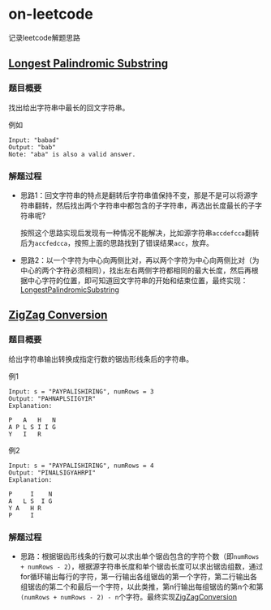 # on-leetcode

记录leetcode解题思路

## [Longest Palindromic Substring](https://leetcode.com/problems/longest-palindromic-substring)

### 题目概要

找出给出字符串中最长的回文字符串。

例如

```console
Input: "babad"
Output: "bab"
Note: "aba" is also a valid answer.
```

### 解题过程

* 思路1：回文字符串的特点是翻转后字符串值保持不变，那是不是可以将源字符串翻转，然后找出两个字符串中都包含的子字符串，再选出长度最长的子字符串呢?

    按照这个思路实现后发现有一种情况不能解决，比如源字符串`accdefcca`翻转后为`accfedcca`，按照上面的思路找到了错误结果`acc`，放弃。

* 思路2：以一个字符为中心向两侧比对，再以两个字符为中心向两侧比对（为中心的两个字符必须相同），找出左右两侧字符都相同的最大长度，然后再根据中心字符的位置，即可知道回文字符串的开始和结束位置，最终实现：[LongestPalindromicSubstring](./src/main/java/com/study/leetcode/LongestPalindromicSubstring.java)


## [ZigZag Conversion](https://leetcode.com/problems/zigzag-conversion)

### 题目概要

给出字符串输出转换成指定行数的锯齿形线条后的字符串。

例1

```console
Input: s = "PAYPALISHIRING", numRows = 3
Output: "PAHNAPLSIIGYIR"
Explanation: 

P   A   H   N
A P L S I I G
Y   I   R
```

例2

```console
Input: s = "PAYPALISHIRING", numRows = 4
Output: "PINALSIGYAHRPI"
Explanation:

P     I    N
A   L S  I G
Y A   H R
P     I
```

### 解题过程

* 思路：根据锯齿形线条的行数可以求出单个锯齿包含的字符个数（即`numRows + numRows - 2`），根据源字符串长度和单个锯齿长度可以求出锯齿组数，通过for循环输出每行的字符，第一行输出各组锯齿的第一个字符，第二行输出各组锯齿的第二个和最后一个字符，以此类推，第n行输出每组锯齿的第n个和第`(numRows + numRows - 2) - n`个字符。最终实现[ZigZagConversion](./src/main/java/com/study/leetcode/ZigZagConversion.java)